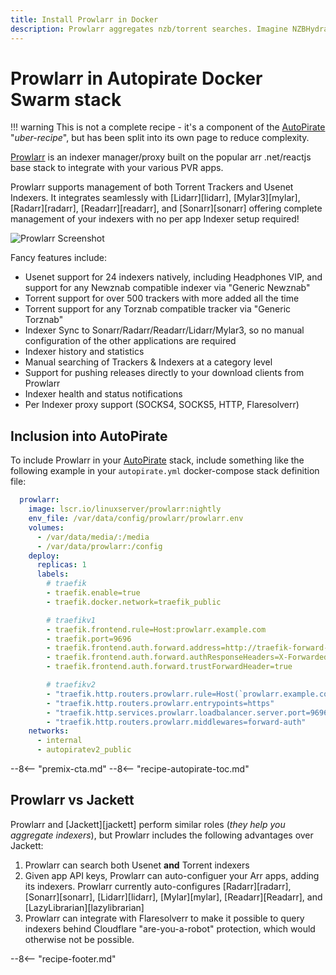 ```yaml
---
title: Install Prowlarr in Docker
description: Prowlarr aggregates nzb/torrent searches. Imagine NZBHydra and Jackett had a baby, but it came out Arrr. Here's how you install Prowlarr into the Docker Swarm Autopirate stack
---
```


# Prowlarr in Autopirate Docker Swarm stack

!!! warning
    This is not a complete recipe - it's a component of the [AutoPirate](/recipes/autopirate/) "_uber-recipe_", but has been split into its own page to reduce complexity.

[Prowlarr](https://github.com/Prowlarr/Prowlarr) is an indexer manager/proxy built on the popular arr .net/reactjs base stack to integrate with your various PVR apps.

Prowlarr supports management of both Torrent Trackers and Usenet Indexers. It integrates seamlessly with [Lidarr][lidarr], [Mylar3][mylar], [Radarr][radarr], [Readarr][readarr], and [Sonarr][sonarr] offering complete management of your indexers with no per app Indexer setup required!

![Prowlarr Screenshot](../../images/prowlarr.png)

Fancy features include:

* Usenet support for 24 indexers natively, including Headphones VIP, and support for any Newznab compatible indexer via "Generic Newznab"
* Torrent support for over 500 trackers with more added all the time
* Torrent support for any Torznab compatible tracker via "Generic Torznab"
* Indexer Sync to Sonarr/Radarr/Readarr/Lidarr/Mylar3, so no manual configuration of the other applications are required
* Indexer history and statistics
* Manual searching of Trackers & Indexers at a category level
* Support for pushing releases directly to your download clients from Prowlarr
* Indexer health and status notifications
* Per Indexer proxy support (SOCKS4, SOCKS5, HTTP, Flaresolverr)

## Inclusion into AutoPirate

To include Prowlarr in your [AutoPirate](/recipes/autopirate/) stack, include something like the following example in your `autopirate.yml` docker-compose stack definition file:

```yaml
  prowlarr:
    image: lscr.io/linuxserver/prowlarr:nightly
    env_file: /var/data/config/prowlarr/prowlarr.env
    volumes:
      - /var/data/media/:/media
      - /var/data/prowlarr:/config
    deploy:
      replicas: 1
      labels:
        # traefik
        - traefik.enable=true
        - traefik.docker.network=traefik_public

        # traefikv1
        - traefik.frontend.rule=Host:prowlarr.example.com
        - traefik.port=9696
        - traefik.frontend.auth.forward.address=http://traefik-forward-auth:4181
        - traefik.frontend.auth.forward.authResponseHeaders=X-Forwarded-User
        - traefik.frontend.auth.forward.trustForwardHeader=true        

        # traefikv2
        - "traefik.http.routers.prowlarr.rule=Host(`prowlarr.example.com`)"
        - "traefik.http.routers.prowlarr.entrypoints=https"
        - "traefik.http.services.prowlarr.loadbalancer.server.port=9696"
        - "traefik.http.routers.prowlarr.middlewares=forward-auth"
    networks:
      - internal
      - autopiratev2_public 
```

--8<-- "premix-cta.md"
--8<-- "recipe-autopirate-toc.md"

## Prowlarr vs Jackett

Prowlarr and [Jackett][jackett] perform similar roles (*they help you aggregate indexers*), but Prowlarr includes the following advantages over Jackett:

1. Prowlarr can search both Usenet **and** Torrent indexers
2. Given app API keys, Prowlarr can auto-configuer your Arr apps, adding its indexers. Prowlarr currently auto-configures [Radarr][radarr], [Sonarr][sonarr], [Lidarr][lidarr], [Mylar][mylar], [Readarr][Readarr], and [LazyLibrarian][lazylibrarian]
3. Prowlarr can integrate with Flaresolverr to make it possible to query indexers behind Cloudflare "are-you-a-robot" protection, which would otherwise not be possible.

--8<-- "recipe-footer.md"

[^1]: Because Prowlarr is so young (*just a little kitten! :cat:*), there is no `:latest` image tag yet, so we're using the `:nightly` tag instead. Don't come crying to me if baby-Prowlarr bites your ass!
